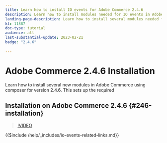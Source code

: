 ```yaml
---
title: Learn how to install IO events for Adobe Commerce 2.4.6
description: Learn how to install modules needed for IO events in Adobe Commerce 2.4.6 for use in Adobe Developer App Builder
landing-page-description: Learn how to install several modules needed for Adobe Commerce 2.4.6 using composer.  
kt: 11887
doc-type: tutorial
audience: all
last-substantial-update: 2023-02-21
badge: "2.4.6"

---
```


# Adobe Commerce 2.4.6 Installation

Learn how to install several new modules in Adobe Commerce using composer for version 2.4.6. This sets up the required 


## Installation on Adobe Commerce 2.4.6 {#246-installation}

>[!VIDEO](https://video.tv.adobe.com/v/3415795)

{{$include /help/_includes/io-events-related-links.md}}
